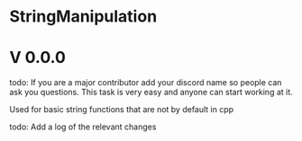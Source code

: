 

# StringManipulation


# V 0.0.0

todo: If you are a major contributor add your discord name so people can ask you questions.
This task is very easy and anyone can start working at it.


Used for basic string functions that are not by default in cpp



todo: Add a log of the relevant changes
